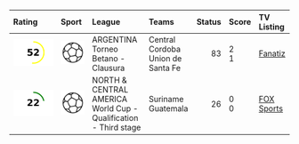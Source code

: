 | Rating                                                                                                                                 | Sport                                                                                                        | League                                                             | Teams                                |   Status | Score   | TV Listing                                                 |
|:---------------------------------------------------------------------------------------------------------------------------------------|:-------------------------------------------------------------------------------------------------------------|:-------------------------------------------------------------------|:-------------------------------------|---------:|:--------|:-----------------------------------------------------------|
| <img src="https://raw.githubusercontent.com/BlakeDuncan25/Donut-SVG-Ratings/bac4e4a278175106499642192132b1786a9aec38/52.svg" alt="52"> | <img src="https://raw.githubusercontent.com/BlakeDuncan25/Donut-SVG-Ratings/master/soccer.png" alt="Soccer"> | ARGENTINA<br>Torneo Betano - Clausura                              | Central Cordoba<br>Union de Santa Fe |       83 | 2<br>1  | <a href="https://watch.fanatiz.com/channels">Fanatiz</a>   |
| <img src="https://raw.githubusercontent.com/BlakeDuncan25/Donut-SVG-Ratings/bac4e4a278175106499642192132b1786a9aec38/22.svg" alt="22"> | <img src="https://raw.githubusercontent.com/BlakeDuncan25/Donut-SVG-Ratings/master/soccer.png" alt="Soccer"> | NORTH & CENTRAL AMERICA<br>World Cup - Qualification - Third stage | Suriname<br>Guatemala                |       26 | 0<br>0  | <a href="https://www.foxsports.com/replays">FOX Sports</a> |